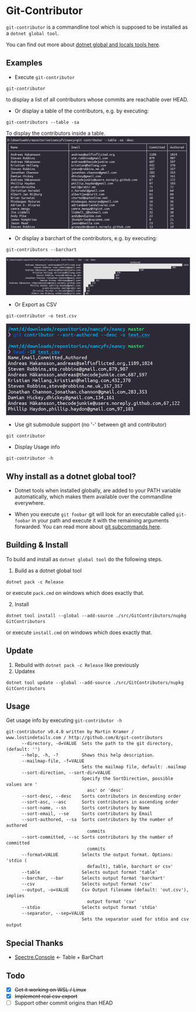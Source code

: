 # Git-Contributor

`git-contributor` is a commandline tool which is supposed to be installed as a `dotnet global tool`.

You can find out more about [dotnet global and locals tools here](https://docs.microsoft.com/en-us/dotnet/core/tools/global-tools).

## Examples
- Execute `git-contributor`
```
git-contributor
```
to display a list of all contributors whose commits are reachable over HEAD.

- Or display a table of the contributors, e.g. by executing:
```
git-contributors --table -sa
```
To display the contributors inside a table.
![table.png](./docs/screenshot-table.png)

- Or display a barchart of the contributors, e.g. by executing:
```
git-contributors --barchart
```
![barchart.png](./docs/screenshot-barchart.png)

- Or Export as CSV
```
git-contributor -o test.csv
```
![csv](docs/screenshot-csv.png)

- Use git submodule support (no '-' between git and contributor)
```
git contributor
```

- Display Usage info
```
git-contributor -h
```

## Why install as a dotnet global tool?
- Dotnet tools when installed  globally, are added to your PATH variable automatically, which makes them available over the commandline everywhere.

- When you execute `git foobar` git will look for an executable called `git-foobar` in your path and execute it with the remaining arguments forwarded. You can read more about [git subcommands here](https://gitirc.eu/howto/new-command.html).

## Building & Install
To build and install as `dotnet global tool` do the following steps.

1. Build as a dotnet global tool
```
dotnet pack -c Release
```
or execute `pack.cmd` on windows which does exactly that.

2. Install
```
dotnet tool install --global --add-source ./src/GitContributors/nupkg GitContributors
```
or execute `install.cmd` on windows which does exactly that.

## Update
1. Rebuild with `dotnet pack -c Release` like previously
2. Updatex
```
dotnet tool update --global --add-source ./src/GitContributors/nupkg GitContributors
```

## Usage
Get usage info by executing `git-contributor -h`
```
git-contributor v0.4.0 written by Martin Kramer / www.lostindetails.com / http://github.com/8/git-contributors
      --directory, -d=VALUE  Sets the path to the git directory, (default: '')
      --help, -h, -?         Shows this help description.
      --mailmap-file, -f=VALUE
                             Sets the mailmap file, default: .mailmap
      --sort-direction, --sort-dir=VALUE
                             Specify the SortDirection, possible values are '
                               asc' or 'desc'
      --sort-desc, --desc    Sorts contributors in descending order
      --sort-asc, --asc      Sorts contributors in ascending order
      --sort-name, --sn      Sorts contributors by Name
      --sort-email, --se     Sorts contributors by Email
      --sort-authored, --sa  Sorts contributors by the number of authored
                               commits
      --sort-committed, --sc Sorts contributors by the number of committed
                               commits
      --format=VALUE         Selects the output format. Options: 'stdio (
                               default), table, barchart or csv'
      --table                Selects output format 'table'
      --barchar, --bar       Selects output format 'barchart'
      --csv                  Selects output format 'csv'
      --output, -o=VALUE     Csv Output filename (default: 'out.csv'), implies
                               output format 'csv'
      --stdio                Selects output format 'stdio'
      --separator, --sep=VALUE
                             Sets the separator used for stdio and csv output
```

## Special Thanks
- [Spectre.Console](https://spectreconsole.net) <- Table + BarChart

## Todo
- [x] ~~Get it working on WSL / Linux~~
- [x] ~~Implement real csv export~~
- [ ] Support other commit origins than HEAD